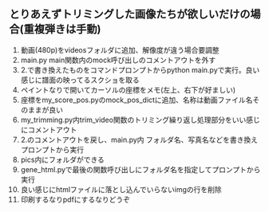 ## とりあえずトリミングした画像たちが欲しいだけの場合(重複弾きは手動)
1. 動画(480p)をvideosフォルダに追加、解像度が違う場合要調整
2. main.py main関数内のmock呼び出しのコメントアウトを外す
3. 2.で書き換えたものをコマンドプロンプトからpython main.pyで実行。良い感じに譜面の映ってるスクショを取る
4. ペイントなりで開いてカーソルの座標をメモ(左上、右下が好ましい)
5. 座標をmy_score_pos.pyのmock_pos_dictに追加、名称は動画ファイル名そのままが良い
6. my_trimming.py内trim_video関数のトリミング繰り返し処理部分をいい感じにコメントアウト
7. 2.のコメントアウトを戻し、main.py内 フォルダ名、写真名などを書き換えプロンプトから実行
8. pics内にフォルダができる
9.  gene_html.pyで最後の関数呼び出しにフォルダ名を指定してプロンプトから実行
10. 良い感じにhtmlファイルに落とし込んでいらないimgの行を削除
11. 印刷するなりpdfにするなりどうぞ
